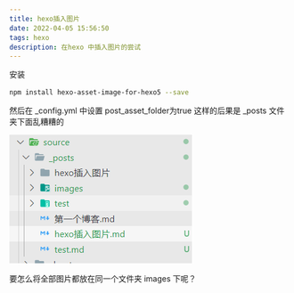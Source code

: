 ```yaml
---
title: hexo插入图片
date: 2022-04-05 15:56:50
tags: hexo
description: 在hexo 中插入图片的尝试
---
```


安装

```bash
npm install hexo-asset-image-for-hexo5 --save
```

然后在 _config.yml 中设置 post_asset_folder为true
这样的后果是 _posts 文件夹下面乱糟糟的

![image-20220405160330232](hexo插入图片/image-20220405160330232.png)

要怎么将全部图片都放在同一个文件夹 images 下呢？

